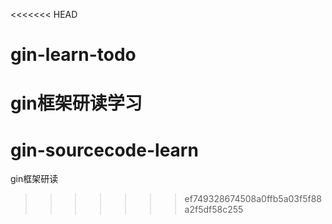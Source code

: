 <<<<<<< HEAD
# gin-learn-todo
gin框架研读学习
=======
# gin-sourcecode-learn
gin框架研读
>>>>>>> ef749328674508a0ffb5a03f5f88a2f5df58c255
